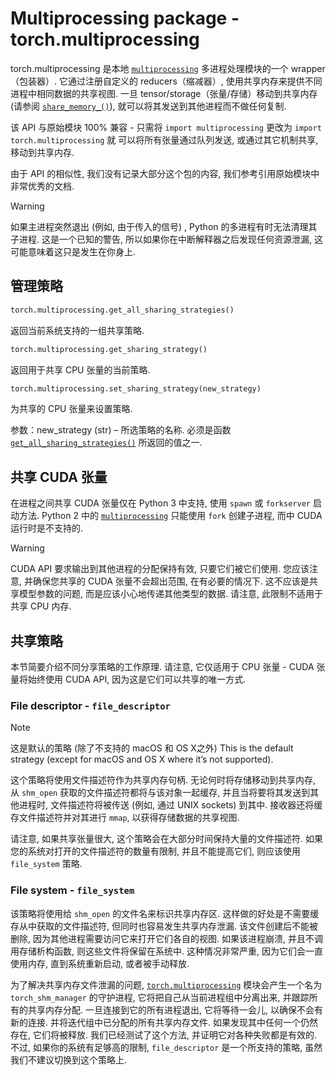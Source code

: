 # Multiprocessing package - torch.multiprocessing

torch.multiprocessing 是本地 [`multiprocessing`](https://docs.python.org/3/library/multiprocessing.html#module-multiprocessing) 多进程处理模块的一个 wrapper（包装器）. 它通过注册自定义的 reducers（缩减器）, 使用共享内存来提供不同进程中相同数据的共享视图. 一旦 tensor/storage（张量/存储）移动到共享内存 (请参阅 [`share_memory_()`](tensors.html#torch.Tensor.share_memory_ "torch.Tensor.share_memory_")), 就可以将其发送到其他进程而不做任何复制.

该 API 与原始模块 100% 兼容 - 只需将 `import multiprocessing` 更改为 `import torch.multiprocessing` 就 可以将所有张量通过队列发送, 或通过其它机制共享, 移动到共享内存.

由于 API 的相似性, 我们没有记录大部分这个包的内容, 我们参考引用原始模块中非常优秀的文档.

Warning

如果主进程突然退出 (例如, 由于传入的信号) , Python 的多进程有时无法清理其子进程. 这是一个已知的警告, 所以如果你在中断解释器之后发现任何资源泄漏, 这可能意味着这只是发生在你身上.

## 管理策略

```py
torch.multiprocessing.get_all_sharing_strategies()
```

返回当前系统支持的一组共享策略.

```py
torch.multiprocessing.get_sharing_strategy()
```

返回用于共享 CPU 张量的当前策略.

```py
torch.multiprocessing.set_sharing_strategy(new_strategy)
```

为共享的 CPU 张量来设置策略.

参数：new_strategy (str) – 所选策略的名称. 必须是函数 [`get_all_sharing_strategies()`](#torch.multiprocessing.get_all_sharing_strategies "torch.multiprocessing.get_all_sharing_strategies") 所返回的值之一.


## 共享 CUDA 张量

在进程之间共享 CUDA 张量仅在 Python 3 中支持, 使用 `spawn` 或 `forkserver` 启动方法. Python 2 中的 [`multiprocessing`](https://docs.python.org/3/library/multiprocessing.html#module-multiprocessing) 只能使用 `fork` 创建子进程, 而中 CUDA 运行时是不支持的.

Warning

CUDA API 要求输出到其他进程的分配保持有效, 只要它们被它们使用. 您应该注意, 并确保您共享的 CUDA 张量不会超出范围, 在有必要的情况下. 这不应该是共享模型参数的问题, 而是应该小心地传递其他类型的数据. 请注意, 此限制不适用于共享 CPU 内存.

## 共享策略

本节简要介绍不同分享策略的工作原理. 请注意, 它仅适用于 CPU 张量 - CUDA 张量将始终使用 CUDA API, 因为这是它们可以共享的唯一方式.

### File descriptor - `file_descriptor`

Note

这是默认的策略 (除了不支持的 macOS 和 OS X之外) This is the default strategy (except for macOS and OS X where it’s not supported).

这个策略将使用文件描述符作为共享内存句柄. 无论何时将存储移动到共享内存, 从 `shm_open` 获取的文件描述符都将与该对象一起缓存, 并且当将要将其发送到其他进程时, 文件描述符将被传送 (例如, 通过 UNIX sockets) 到其中. 接收器还将缓存文件描述符并对其进行 `mmap`, 以获得存储数据的共享视图.

请注意, 如果共享张量很大, 这个策略会在大部分时间保持大量的文件描述符. 如果您的系统对打开的文件描述符的数量有限制, 并且不能提高它们, 则应该使用 `file_system` 策略.

### File system - `file_system`

该策略将使用给 `shm_open` 的文件名来标识共享内存区. 这样做的好处是不需要缓存从中获取的文件描述符, 但同时也容易发生共享内存泄漏. 该文件创建后不能被删除, 因为其他进程需要访问它来打开它们各自的视图. 如果该进程崩溃, 并且不调用存储析构函数, 则这些文件将保留在系统中. 这种情况非常严重, 因为它们会一直使用内存, 直到系统重新启动, 或者被手动释放.

为了解决共享内存文件泄漏的问题, [`torch.multiprocessing`](#module-torch.multiprocessing "torch.multiprocessing") 模块会产生一个名为 `torch_shm_manager` 的守护进程, 它将把自己从当前进程组中分离出来, 并跟踪所有的共享内存分配. 一旦连接到它的所有进程退出, 它将等待一会儿, 以确保不会有新的连接. 并将迭代组中已分配的所有共享内存文件. 如果发现其中任何一个仍然存在, 它们将被释放. 我们已经测试了这个方法, 并证明它对各种失败都是有效的. 不过, 如果你的系统有足够高的限制, `file_descriptor` 是一个所支持的策略, 虽然我们不建议切换到这个策略上.